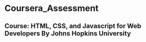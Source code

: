 ﻿# Coursera_Assessment
## Course: HTML, CSS, and Javascript for Web Developers By Johns Hopkins University 
